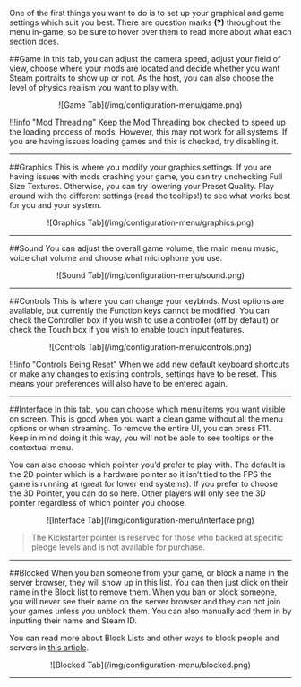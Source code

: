 One of the first things you want to do is to set up your graphical and game settings which suit you best. There are question marks **(?)** throughout the menu in-game, so be sure to hover over them to read more about what each section does.

##Game
In this tab, you can adjust the camera speed, adjust your field of view, choose where your mods are located and decide whether you want Steam portraits to show up or not. As the host, you can also choose the level of physics realism you want to play with.

<center>![Game Tab](/img/configuration-menu/game.png)</center>

!!!info "Mod Threading"
    Keep the Mod Threading box checked to speed up the loading process of mods. However, this may not work for all systems. If you are having issues loading games and this is checked, try disabling it.

---


##Graphics
This is where you modify your graphics settings. If you are having issues with mods crashing your game, you can try unchecking Full Size Textures. Otherwise, you can try lowering your Preset Quality. Play around with the different settings (read the tooltips!) to see what works best for you and your system.

<center>![Graphics Tab](/img/configuration-menu/graphics.png)</center>

---


##Sound
You can adjust the overall game volume, the main menu music, voice chat volume and choose what microphone you use.

<center>![Sound Tab](/img/configuration-menu/sound.png)</center>

---


##Controls
This is where you can change your keybinds. Most options are available, but currently the Function keys cannot be modified. You can check the Controller box if you wish to use a controller (off by default) or check the Touch box if you wish to enable touch input features.

<center>![Controls Tab](/img/configuration-menu/controls.png)</center>

!!!info "Controls Being Reset"
    When we add new default keyboard shortcuts or make any changes to existing controls, settings have to be reset. This means your preferences will also have to be entered again.

---


##Interface
In this tab, you can choose which menu items you want visible on screen. This is good when you want a clean game without all the menu options or when streaming. To remove the entire UI, you can press F11. Keep in mind doing it this way, you will not be able to see tooltips or the contextual menu.

You can also choose which pointer you’d prefer to play with. The default is the 2D pointer which is a hardware pointer so it isn’t tied to the FPS the game is running at (great for lower end systems). If you prefer to choose the 3D Pointer, you can do so here. Other players will only see the 3D pointer regardless of which pointer you choose.

<center>![Interface Tab](/img/configuration-menu/interface.png)</center>

> The Kickstarter pointer is reserved for those who backed at specific pledge levels and is not available for purchase.

---


##Blocked
When you ban someone from your game, or block a name in the server browser, they will show up in this list. You can then just click on their name in the Block list to remove them. When you ban or block someone, you will never see their name on the server browser and they can not join your games unless you unblock them. You can also manually add them in by inputting their name and Steam ID.

You can read more about Block Lists and other ways to block people and servers in [this article](/player-guides/block-list).

<center>![Blocked Tab](/img/configuration-menu/blocked.png)</center>

---
